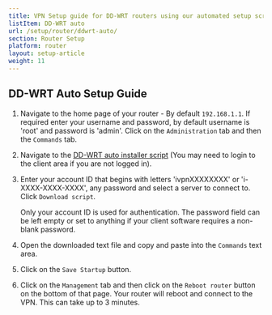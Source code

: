 ```yaml
---
title: VPN Setup guide for DD-WRT routers using our automated setup script
listItem: DD-WRT auto
url: /setup/router/ddwrt-auto/
section: Router Setup
platform: router
layout: setup-article
weight: 11
---
```

## DD-WRT Auto Setup Guide

1.  Navigate to the home page of your router - By default `192.168.1.1`. If required enter your username and password, by default username is 'root' and password is 'admin'. Click on the `Administration` tab and then the `Commands` tab.

2.  Navigate to the [DD-WRT auto installer script](/clientarea/ddwrt/) (You may need to login to the client area if you are not logged in).

3.  Enter your account ID that begins with letters 'ivpnXXXXXXXX' or 'i-XXXX-XXXX-XXXX', any password and select a server to connect to. Click `Download script`.

    <div markdown="1" class="notice notice--info">
    Only your account ID is used for authentication. The password field can be left empty or set to anything if your client software requires a non-blank password.
    </div>

4.  Open the downloaded text file and copy and paste into the `Commands` text area.

5.  Click on the `Save Startup` button.

6.  Click on the `Management` tab and then click on the `Reboot router` button on the bottom of that page. Your router will reboot and connect to the VPN. This can take up to 3 minutes.
